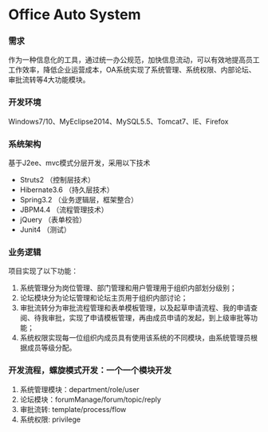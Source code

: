 # Office Auto System

### 需求
作为一种信息化的工具，通过统一办公规范，加快信息流动，可以有效地提高员工工作效率，降低企业运营成本，OA系统实现了系统管理、系统权限、内部论坛、审批流转等4大功能模块。

### 开发环境
Windows7/10、MyEclipse2014、MySQL5.5、Tomcat7、IE、Firefox

### 系统架构
基于J2ee、mvc模式分层开发，采用以下技术

* Struts2 （控制层技术）
* Hibernate3.6 （持久层技术）
* Spring3.2 （业务逻辑层，框架整合）
* JBPM4.4 （流程管理技术）
* jQuery （表单校验）
* Junit4 （测试）

### 业务逻辑

项目实现了以下功能：
1. 系统管理分为岗位管理、部门管理和用户管理用于组织内部划分级别；
2. 论坛模块分为论坛管理和论坛主页用于组织内部讨论；
3. 审批流转分为审批流程管理和表单模板管理，以及起草申请流程、我的申请查阅、待我审批，实现了申请模板管理，再由成员申请的发起，到上级审批等功能；
4. 系统权限实现每一位组织内成员具有使用该系统的不同模块，由系统管理员根据成员等级分配。

### 开发流程，螺旋模式开发：一个一个模块开发
1. 系统管理模块：department/role/user
2. 论坛模块：forumManage/forum/topic/reply
3. 审批流转: template/process/flow
4. 系统权限: privilege
